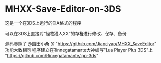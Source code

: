 # MHXX-Save-Editor-on-3DS


这是一个在3DS上运行的CIA格式的程序

可以在3DS上直接对“怪物猎人XX”的存档进行修改、保存、备份

源码参照了 @园田小桑 的 "https://github.com/Jiapeiyao/MHXX_SaveEditor" 功能大致相同
程序建立在Rinnegatamante大神编写"Lua Player Plus 3DS"上 "https://github.com/Rinnegatamante/lpp-3ds"
